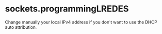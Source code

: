 # sockets.programmingLREDES
Change manually your local IPv4 address if you don't want to use the DHCP auto attribution.
